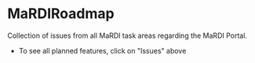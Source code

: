 # MaRDIRoadmap
Collection of issues from all MaRDI task areas regarding the MaRDI Portal. 

* To see all planned features, click on "Issues" above
